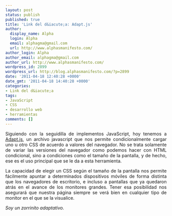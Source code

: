```yaml
---
layout: post
status: publish
published: true
title: 'Link del d&iacute;a: Adapt.js'
author:
  display_name: Alpha
  login: Alpha
  email: alphagma@gmail.com
  url: http://www.alphasmanifesto.com/
author_login: Alpha
author_email: alphagma@gmail.com
author_url: http://www.alphasmanifesto.com/
wordpress_id: 2899
wordpress_url: http://blog.alphasmanifesto.com/?p=2899
date: '2011-04-18 12:40:28 +0000'
date_gmt: '2011-04-18 14:40:28 +0000'
categories:
- Link del d&iacute;a
tags:
- JavaScript
- CSS
- desarrollo web
- herramientas
comments: []
---
```

<p style="text-align: justify;">Siguiendo con la seguidilla de implementos JavaScript, hoy tenemos a <a href="http://adapt.960.gs/">Adapt.js</a>, un archivo javascript que nos permite condicionalmente cargar uno u otro CSS de acuerdo a valores del navegador. No se trata solamente de variar las versiones del navegador como podemos hacer con HTML condicional, sino a condiciones como el tama&ntilde;o de la pantalla, y de hecho, ese es el uso principal que se le da a esta herramienta.</p>
<p style="text-align: justify;">La capacidad de elegir un CSS seg&uacute;n el tama&ntilde;o de la pantalla nos permite f&aacute;cilmente apuntar a determinados dispositivos m&oacute;viles de forma distinta que los navegadores de escritorio, e incluso a pantallas que ya quedaron atr&aacute;s en el avance de los monitores grandes. Tener esa posibilidad nos asegurar&aacute; que nuestra p&aacute;gina siempre se ver&aacute; bien en cualquier tipo de monitor en el que se la visualice.</p>
<p style="text-align: justify;"><em>Soy un zorrinito adaptativo.</em></p>
